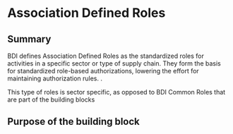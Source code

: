# Association Defined Roles

## Summary

BDI defines Association Defined Roles as the standardized roles for activities in a specific sector or  type of supply chain. They form the basis for standardized role-based authorizations, lowering the effort for maintaining authorization rules. .

This type of roles is sector specific, as opposed to BDI Common Roles that are part of the building blocks

## Purpose of the building block

